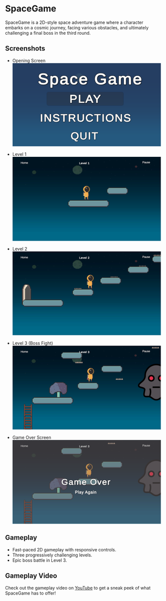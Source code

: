 # SpaceGame

SpaceGame is a 2D-style space adventure game where a character embarks on a cosmic journey, facing various obstacles, and ultimately challenging a final boss in the third round.

## Screenshots

- Opening Screen
  ![Opening Screen](openingscreen1.png)
  
- Level 1
  ![Level 1](level1.png)

- Level 2
  ![Level 2](level2.png)

- Level 3 (Boss Fight)
  ![Level 3](level3.png)
  
- Game Over Screen
  ![Level 3](gameIver.png)

## Gameplay

- Fast-paced 2D gameplay with responsive controls.
- Three progressively challenging levels.
- Epic boss battle in Level 3.

## Gameplay Video

Check out the gameplay video on [YouTube](https://youtu.be/8K8kWErxeG4) to get a sneak peek of what SpaceGame has to offer!

